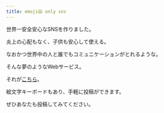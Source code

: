 ```yaml
---
title: emoji😄 only sns
---
```

世界一安全安心なSNSを作りました。

炎上の心配もなく、子供も安心して使える。

なおかつ世界中の人と誰でもコミュニケーションがとれるような。

そんな夢のようなWebサービス。

それが[こちら](https://emog.tokyo/)。

絵文字キーボードもあり、手軽に投稿ができます。

ぜひあなたも投稿してみてください。
